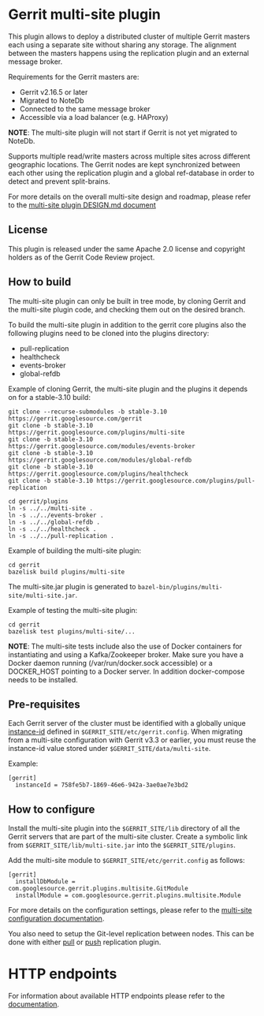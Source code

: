 # Gerrit multi-site plugin

This plugin allows to deploy a distributed cluster of multiple Gerrit masters
each using a separate site without sharing any storage. The alignment between
the masters happens using the replication plugin and an external message broker.

Requirements for the Gerrit masters are:

- Gerrit v2.16.5 or later
- Migrated to NoteDb
- Connected to the same message broker
- Accessible via a load balancer (e.g. HAProxy)

**NOTE**: The multi-site plugin will not start if Gerrit is not yet migrated
to NoteDb.

Supports multiple read/write masters across multiple sites across different
geographic locations. The Gerrit nodes are kept synchronized
between each other using the replication plugin and a global ref-database in
order to detect and prevent split-brains.

For more details on the overall multi-site design and roadmap, please refer
to the [multi-site plugin DESIGN.md document](DESIGN.md)

## License

This plugin is released under the same Apache 2.0 license and copyright holders
as of the Gerrit Code Review project.

## How to build

The multi-site plugin can only be built in tree mode, by cloning
Gerrit and the multi-site plugin code, and checking them out on the desired branch.

To build the multi-site plugin in addition to the gerrit core plugins also the
following plugins need to be cloned into the plugins directory:

- pull-replication
- healthcheck
- events-broker
- global-refdb

Example of cloning Gerrit, the multi-site plugin and the plugins it depends on
for a stable-3.10 build:

```
git clone --recurse-submodules -b stable-3.10 https://gerrit.googlesource.com/gerrit
git clone -b stable-3.10 https://gerrit.googlesource.com/plugins/multi-site
git clone -b stable-3.10 https://gerrit.googlesource.com/modules/events-broker
git clone -b stable-3.10 https://gerrit.googlesource.com/modules/global-refdb
git clone -b stable-3.10 https://gerrit.googlesource.com/plugins/healthcheck
git clone -b stable-3.10 https://gerrit.googlesource.com/plugins/pull-replication

cd gerrit/plugins
ln -s ../../multi-site .
ln -s ../../events-broker .
ln -s ../../global-refdb .
ln -s ../../healthcheck .
ln -s ../../pull-replication .
```

Example of building the multi-site plugin:

```
cd gerrit
bazelisk build plugins/multi-site
```

The multi-site.jar plugin is generated to `bazel-bin/plugins/multi-site/multi-site.jar`.

Example of testing the multi-site plugin:

```
cd gerrit
bazelisk test plugins/multi-site/...
```

**NOTE**: The multi-site tests include also the use of Docker containers for
instantiating and using a Kafka/Zookeeper broker. Make sure you have a Docker
daemon running (/var/run/docker.sock accessible) or a DOCKER_HOST pointing to
a Docker server. In addition docker-compose needs to be installed.

## Pre-requisites

Each Gerrit server of the cluster must be identified with a globally unique
[instance-id](https://gerrit-documentation.storage.googleapis.com/Documentation/3.4.5/config-gerrit.html#gerrit.instanceId)
defined in `$GERRIT_SITE/etc/gerrit.config`.
When migrating from a multi-site configuration with Gerrit v3.3 or earlier,
you must reuse the instance-id value stored under `$GERRIT_SITE/data/multi-site`.

Example:

```
[gerrit]
  instanceId = 758fe5b7-1869-46e6-942a-3ae0ae7e3bd2
```

## How to configure

Install the multi-site plugin into the `$GERRIT_SITE/lib` directory of all
the Gerrit servers that are part of the multi-site cluster.
Create a symbolic link from `$GERRIT_SITE/lib/multi-site.jar` into the
`$GERRIT_SITE/plugins`.

Add the multi-site module to `$GERRIT_SITE/etc/gerrit.config` as follows:

```
[gerrit]
  installDbModule = com.googlesource.gerrit.plugins.multisite.GitModule
  installModule = com.googlesource.gerrit.plugins.multisite.Module
```

For more details on the configuration settings, please refer to the
[multi-site configuration documentation](src/main/resources/Documentation/config.md).

You also need to setup the Git-level replication between nodes.
This can be done with either [pull](https://gerrit.googlesource.com/plugins/pull-replication/+/refs/heads/master/src/main/resources/Documentation/config.md) or [push](https://gerrit.googlesource.com/plugins/replication/+/refs/heads/master/src/main/resources/Documentation/config.md) replication plugin.

# HTTP endpoints

For information about available HTTP endpoints please refer to
the [documentation](src/main/resources/Documentation/http-endpoints.md).
